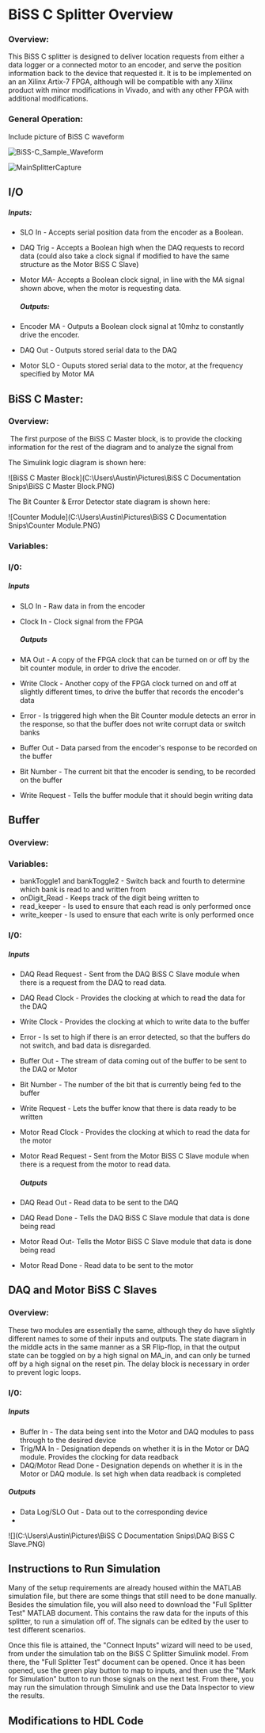 # BiSS C Splitter Overview

### Overview:

This BiSS C splitter is designed to deliver location requests from either a data logger or a connected motor to an encoder, and serve the position information back to the device that requested it. It is to be implemented on an an Xilinx Artix-7 FPGA, although will be compatible with any Xilinx product with minor modifications in Vivado, and with any other FPGA with additional modifications. 

### General Operation:

Include picture of BiSS C waveform

![BiSS-C_Sample_Waveform](C:\Users\Austin\Downloads\BiSS-C_Sample_Waveform.jpg)



![MainSplitterCapture](C:\Users\Austin\Pictures\MainSplitterCapture.PNG)



## I/O

##### 	   	Inputs:

* SLO In - Accepts serial position data from the encoder as a Boolean.

* DAQ Trig - Accepts a Boolean high when the DAQ requests to record data (could also take a clock signal if modified to have the same structure as the Motor BiSS C Slave)

* Motor MA- Accepts a Boolean clock signal, in line with the MA signal shown above, when the motor is requesting data.

  ##### Outputs:

* Encoder MA - Outputs a Boolean clock signal at 10mhz to constantly drive the encoder.

* DAQ Out - Outputs stored serial data to the DAQ

* Motor SLO - Ouputs stored serial data to the motor, at the frequency specified by Motor MA

## BiSS C Master:

### 	Overview:

​	The first purpose of the BiSS C Master block, is to provide the clocking information for the rest of the diagram and to analyze the signal from 



The Simulink logic diagram is shown here:

![BiSS C Master Block](C:\Users\Austin\Pictures\BiSS C Documentation Snips\BiSS C Master Block.PNG)

The Bit Counter & Error Detector state diagram is shown here:



![Counter Module](C:\Users\Austin\Pictures\BiSS C Documentation Snips\Counter Module.PNG)

### 	Variables:

### 	I/0:

##### 		Inputs

* SLO In - Raw data in from the encoder

* Clock In - Clock signal from the FPGA

  ##### Outputs

* MA Out - A copy of the FPGA clock that can be turned on or off by the bit counter module, in order to drive the encoder.
* Write Clock - Another copy of the FPGA clock turned on and off at slightly different times, to drive the buffer that records the encoder's data
* Error - Is triggered high when the Bit Counter module detects an error in the response, so that the buffer does not write corrupt data or switch banks
* Buffer Out - Data parsed from the encoder's response to be recorded on the buffer
* Bit Number - The current bit that the encoder is sending, to be recorded on the buffer
* Write Request - Tells the buffer module that it should begin writing data

## Buffer

### 	Overview:

### 	Variables:

* bankToggle1 and bankToggle2 - Switch back and fourth to determine which bank is read to and written from
* onDigit_Read - Keeps track of the digit being written to
* read_keeper - Is used to ensure that each read is only performed once
* write_keeper - Is used to ensure that each write is only performed once

### 	I/0:

##### 		Inputs

* DAQ Read Request - Sent from the DAQ BiSS C Slave module when there is a request from the DAQ to read data.

* DAQ Read Clock - Provides the clocking at which to read the data for the DAQ

* Write Clock - Provides the clocking at which to write data to the buffer

* Error - Is set to high if there is an error detected, so that the buffers do not switch, and bad data is disregarded.

* Buffer Out - The stream of data coming out of the buffer to be sent to the DAQ or Motor

* Bit Number - The number of the bit that is currently being fed to the buffer

* Write Request - Lets the buffer know that there is data ready to be written

* Motor Read Clock - Provides the clocking at which to read the data for the motor

* Motor Read Request - Sent from the Motor BiSS C Slave module when there is a request from the motor to read data.

  ##### Outputs

* DAQ Read Out - Read data to be sent to the DAQ
* DAQ Read Done - Tells the DAQ BiSS C Slave module that data is done being read
* Motor Read Out- Tells the Motor BiSS C Slave module that data is done being read
* Motor Read Done - Read data to be sent to the motor

## DAQ and Motor BiSS C Slaves

### Overview: 

These two modules are essentially the same, although they do have slightly different names to some of their inputs and outputs. The state diagram in the middle acts in the same manner as a SR Flip-flop, in that the output state can be toggled on by a high signal on MA_in, and can only be turned off by a high signal on the reset pin. The delay block is necessary in order to prevent logic loops.



### I/0:

##### Inputs

* Buffer In - The data being sent into the Motor and DAQ modules to pass through to the desired device
* Trig/MA In - Designation depends on whether it is in the Motor or DAQ module. Provides the clocking for data readback
* DAQ/Motor Read Done - Designation depends on whether it is in the Motor or DAQ module. Is set high when data readback is completed

##### Outputs

* Data Log/SLO Out - Data out to the corresponding device
* 



![](C:\Users\Austin\Pictures\BiSS C Documentation Snips\DAQ BiSS C Slave.PNG)

## Instructions to Run Simulation

Many of the setup requirements are already housed within the MATLAB simulation file, but there are some things that still need to be done manually. Besides the simulation file, you will also need to download the "Full Splitter Test" MATLAB document. This contains the raw data for the inputs of this splitter, to run a simulation off of. The signals can be edited by the user to test different scenarios. 

Once this file is attained, the "Connect Inputs" wizard will need to be used, from under the simulation tab on the BiSS C Splitter Simulink model. From there, the "Full Splitter Test" document can be opened. Once it has been opened, use the green play button to map to inputs, and then use the "Mark for Simulation" button to run those signals on the next test. From there, you may run the simulation through Simulink and use the Data Inspector to view the results. 

## Modifications to HDL Code